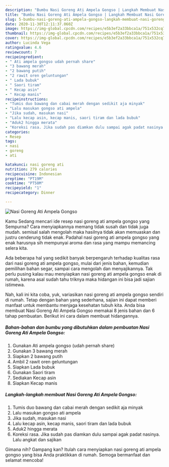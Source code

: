 ```yaml
---
description: "Bumbu Nasi Goreng Ati Ampela Gongso | Langkah Membuat Nasi Goreng Ati Ampela Gongso Yang Lezat"
title: "Bumbu Nasi Goreng Ati Ampela Gongso | Langkah Membuat Nasi Goreng Ati Ampela Gongso Yang Lezat"
slug: 5-bumbu-nasi-goreng-ati-ampela-gongso-langkah-membuat-nasi-goreng-ati-ampela-gongso-yang-lezat
date: 2020-11-30T12:11:37.060Z
image: https://img-global.cpcdn.com/recipes/e5b3ef2a33bbca1a/751x532cq70/nasi-goreng-ati-ampela-gongso-foto-resep-utama.jpg
thumbnail: https://img-global.cpcdn.com/recipes/e5b3ef2a33bbca1a/751x532cq70/nasi-goreng-ati-ampela-gongso-foto-resep-utama.jpg
cover: https://img-global.cpcdn.com/recipes/e5b3ef2a33bbca1a/751x532cq70/nasi-goreng-ati-ampela-gongso-foto-resep-utama.jpg
author: Lucinda Vega
ratingvalue: 4.6
reviewcount: 7
recipeingredient:
- " Ati ampela gongso udah pernah share"
- "3 bawang merah"
- "2 bawang putih"
- "2 rawit oren geluntungan"
- " Lada bubuk"
- " Saori tiram"
- " Kecap asin"
- " Kecap manis"
recipeinstructions:
- "Tumis duo bawang dan cabai merah dengan sedikit aja minyak"
- "Lalu masukan gongso ati ampela"
- "Jika sudah, masukan nasi"
- "Lalu kecap asin, kecap manis, saori tiram dan lada bubuk"
- "Aduk2 hingga merata"
- "Koreksi rasa. Jika sudah pas diamkan dulu sampai agak padat nasinya. Lalu angkat dan sajikan"
categories:
- Resep
tags:
- nasi
- goreng
- ati

katakunci: nasi goreng ati 
nutrition: 279 calories
recipecuisine: Indonesian
preptime: "PT19M"
cooktime: "PT50M"
recipeyield: "1"
recipecategory: Dinner

---
```



![Nasi Goreng Ati Ampela Gongso](https://img-global.cpcdn.com/recipes/e5b3ef2a33bbca1a/751x532cq70/nasi-goreng-ati-ampela-gongso-foto-resep-utama.jpg)

Kamu Sedang mencari ide resep nasi goreng ati ampela gongso yang Sempurna? Cara menyiapkannya memang tidak susah dan tidak juga mudah. semisal salah mengolah maka hasilnya tidak akan memuaskan dan justru cenderung tidak enak. Padahal nasi goreng ati ampela gongso yang enak harusnya sih mempunyai aroma dan rasa yang mampu memancing selera kita.

Ada beberapa hal yang sedikit banyak berpengaruh terhadap kualitas rasa dari nasi goreng ati ampela gongso, mulai dari jenis bahan, kemudian pemilihan bahan segar, sampai cara mengolah dan menyajikannya. Tak perlu pusing kalau mau menyiapkan nasi goreng ati ampela gongso enak di rumah, karena asal sudah tahu triknya maka hidangan ini bisa jadi sajian istimewa.




Nah, kali ini kita coba, yuk, variasikan nasi goreng ati ampela gongso sendiri di rumah. Tetap dengan bahan yang sederhana, sajian ini dapat memberi manfaat untuk membantu menjaga kesehatan tubuh kita. Anda bisa membuat Nasi Goreng Ati Ampela Gongso memakai 8 jenis bahan dan 6 tahap pembuatan. Berikut ini cara dalam membuat hidangannya.

<!--inarticleads1-->

##### Bahan-bahan dan bumbu yang dibutuhkan dalam pembuatan Nasi Goreng Ati Ampela Gongso:

1. Gunakan  Ati ampela gongso (udah pernah share)
1. Gunakan 3 bawang merah
1. Siapkan 2 bawang putih
1. Ambil 2 rawit oren geluntungan
1. Siapkan  Lada bubuk
1. Gunakan  Saori tiram
1. Sediakan  Kecap asin
1. Siapkan  Kecap manis




<!--inarticleads2-->

##### Langkah-langkah membuat Nasi Goreng Ati Ampela Gongso:

1. Tumis duo bawang dan cabai merah dengan sedikit aja minyak
1. Lalu masukan gongso ati ampela
1. Jika sudah, masukan nasi
1. Lalu kecap asin, kecap manis, saori tiram dan lada bubuk
1. Aduk2 hingga merata
1. Koreksi rasa. Jika sudah pas diamkan dulu sampai agak padat nasinya. Lalu angkat dan sajikan




Gimana nih? Gampang kan? Itulah cara menyiapkan nasi goreng ati ampela gongso yang bisa Anda praktikkan di rumah. Semoga bermanfaat dan selamat mencoba!

